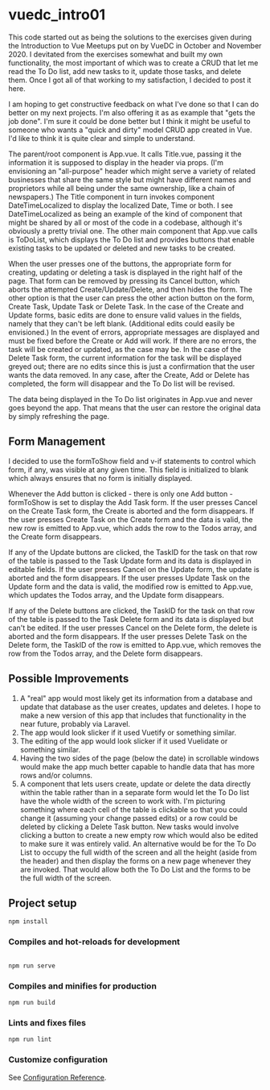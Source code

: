 # vuedc_intro01

This code started out as being the solutions to the exercises given during the Introduction to Vue Meetups put on by VueDC in October and November 2020. I devitated from the exercises somewhat and built my own functionality, the most important of which was to create a CRUD that let me read the To Do list, add new tasks to it, update those tasks, and delete them. Once I got all of that working to my satisfaction, I decided to post it here. 

I am hoping to get constructive feedback on what I've done so that I can do better on my next projects. I'm also offering it as as example that "gets the job done". I'm sure it could be done better but I think it might be useful to someone who wants a "quick and dirty" model CRUD app created in Vue. I'd like to think it is quite clear and simple to understand. 

The parent/root component is App.vue. It calls Title.vue, passing it the information it is supposed to display in the header via props. (I'm envisioning an "all-purpose" header which might serve a variety of related businesses that share the same style but might have different names and proprietors while all being under the same ownership, like a chain of newspapers.) The Title component in turn invokes component DateTimeLocalized to display the localized Date, Time or both. I see DateTimeLocalized as being an example of the kind of component that might be shared by all or most of the code in a codebase, although it's obviously a pretty trivial one. 
The other main component that App.vue calls is ToDoList, which displays the To Do list and provides buttons that enable existing tasks to be updated or deleted and new tasks to be created. 

When the user presses one of the buttons, the appropriate form for creating, updating or deleting a task is displayed in the right half of the page. That form can be removed by pressing its Cancel button, which aborts the attempted Create/Update/Delete, and then hides the form. The other option is that the user can press the other action button on the form, Create Task, Update Task or Delete Task. In the case of the Create and Update forms, basic edits are done to ensure valid values in the fields, namely that they can't be left blank. (Additional edits could easily be envisioned.) In the event of errors, appropriate messages are displayed and must be fixed before the Create or Add will work. If there are no errors, the task will be created or updated, as the case may be. In the case of the Delete Task form, the current information for the task will be displayed greyed out; there are no edits since this is just a confirmation that the user wants the data removed. In any case, after the Create, Add or Delete has completed, the form will disappear and the To Do list will be revised. 

The data being displayed in the To Do list originates in App.vue and never goes beyond the app. That means that the user can restore the original data by simply refreshing the page. 

## Form Management
I decided to use the formToShow field and v-if statements to control which form, if any, was visible at any given time. This field is initialized to blank which always ensures that no form is initially displayed. 

Whenever the Add button is clicked - there is only one Add button - formToShow is set to display the Add Task form. If the user presses Cancel on the Create Task form, the Create is aborted and the form disappears. If the user presses Create Task on the Create form and the data is valid, the new row is emitted to App.vue, which adds the row to the Todos array, and the Create form disappears.

If any of the Update buttons are clicked, the TaskID for the task on that row of the table is passed to the Task Update form and its data is displayed in editable fields. If the user presses Cancel on the Update form, the update is aborted and the form disappears. If the user presses Update Task on the Update form and the data is valid, the modified row is emitted to App.vue, which updates the Todos array, and the Update form disappears. 

If any of the Delete buttons are clicked, the TaskID for the task on that row of the table is passed to the Task Delete form and its data is displayed but can't be edited. If the user presses Cancel on the Delete form, the delete is aborted and the form disappears. If the user presses Delete Task on the Delete form, the TaskID of the row is emitted to App.vue, which removes the row from the Todos array, and the Delete form disappears.   

## Possible Improvements
1. A "real" app would most likely get its information from a database and update that database as the user creates, updates and deletes. I hope to make a new version of this app that includes that functionality in the near future, probably via Laravel. 
2. The app would look slicker if it used Vuetify or something similar. 
3. The editing of the app would look slicker if it used Vuelidate or something similar.
4. Having the two sides of the page (below the date) in scrollable windows would make the app much better capable to handle data that has more rows and/or columns. 
5. A component that lets users create, update or delete the data directly within the table rather than in a separate form would let the To Do list have the whole width of the screen to work with. I'm picturing something where each cell of the table is clickable so that you could change it (assuming your change passed edits) or a row could be deleted by clicking a Delete Task button. New tasks would involve clicking a button to create a new empty row which would also be edited to make sure it was entirely valid. An alternative would be for the To Do List to occupy the full width of the screen and all the height (aside from the header) and then display the forms on a new page whenever they are invoked. That would allow both the To Do List and the forms to be the full width of the screen. 

## Project setup
```
npm install
```

### Compiles and hot-reloads for development
```

npm run serve
```

### Compiles and minifies for production
```
npm run build
```

### Lints and fixes files
```
npm run lint
```

### Customize configuration
See [Configuration Reference](https://cli.vuejs.org/config/).
